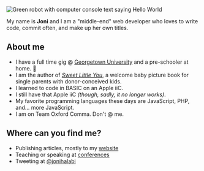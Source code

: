 ![Green robot with computer console text saying Hello World](https://github.com/thatdevgirl/thatdevgirl/blob/main/images/hello-world-robot.jpg)

My name is **Joni** and I am a "middle-end" web developer who loves to write code, commit often, and make up her own titles.

## About me

* I have a full time gig @ [Georgetown University](https://georgetown.edu) and a pre-schooler at home. 👶
* I am the author of _[Sweet Little You](https://jhalabi.com/book)_, a welcome baby picture book for single parents with donor-conceived kids.
* I learned to code in BASIC on an Apple iiC.
* I still have that Apple iiC _(though, sadly, it no longer works)_.
* My favorite programming languages these days are JavaScript, PHP, and... more JavaScript.
* I am on Team Oxford Comma. Don't @ me.

## Where can you find me?

* Publishing articles, mostly to my [website](https://jhalabi.com)
* Teaching or speaking at [conferences](https://jhalabi.com/speaking/)
* Tweeting at [@jonihalabi](https://twitter.com/jonihalabi)
